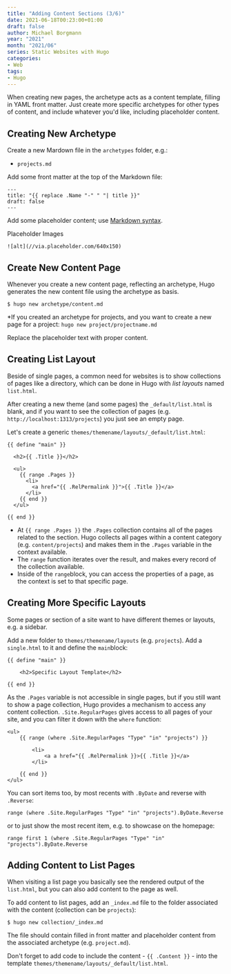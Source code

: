 ```yaml
---
title: "Adding Content Sections (3/6)"
date: 2021-06-18T00:23:00+01:00
draft: false
author: Michael Borgmann
year: "2021"
month: "2021/06"
series: Static Websites with Hugo
categories:
- Web
tags:
- Hugo
---
```


When creating new pages, the archetype acts as a content template, filling in YAML front matter. Just create more specific archetypes for other types of content, and include whatever you'd like, including placeholder content.

<!--more-->

## Creating New Archetype

Create a new Mardown file in the ``archetypes`` folder, e.g.:

* ``projects.md``

Add some front matter at the top of the Markdown file:

```
---
title: "{{ replace .Name "-" " "| title }}"
draft: false
---
```

Add some placeholder content; use [Markdown syntax](https://www.markdownguide.org/basic-syntax/).

Placeholder Images
```
![alt](//via.placeholder.com/640x150)
```

## Create New Content Page

Whenever you create a new content page, reflecting an archetype, Hugo generates the new content file using the archetype as basis.

```
$ hugo new archetype/content.md
```

*If you created an archetype for projects, and you want to create a new page for a project: ``hugo new project/projectname.md``

Replace the placeholder text with proper content.

## Creating List Layout

Beside of single pages, a common need for websites is to show collections of pages like a directory, which can be done in Hugo with *list layouts* named ``list.html``.

After creating a new theme (and some pages) the ``_default/list.html`` is blank, and if you want to see the collection of pages (e.g. ``http://localhost:1313/projects``) you just see an empty page.

Let's create a generic ``themes/themename/layouts/_default/list.html``:

```
{{ define "main" }}

  <h2>{{ .Title }}</h2>

  <ul>
    {{ range .Pages }}
      <li>
        <a href="{{ .RelPermalink }}">{{ .Title }}</a>
      </li>
    {{ end }}
  </ul>

{{ end }}
```

* At ``{{ range .Pages }}`` the ``.Pages`` collection contains all of the pages related to the section. Hugo collects all pages within a content category (e.g. ``content/projects``) and makes them in the ``.Pages`` variable in the context available.
* The ``range`` function iterates over the result, and makes every record of the collection available.
* Inside of the ``range``block, you can access the properties of a page, as the context is set to that specific page.

## Creating More Specific Layouts

Some pages or section of a site want to have different themes or layouts, e.g. a sidebar.

Add a new folder to ``themes/themename/layouts`` (e.g. ``projects``). Add a ``single.html`` to it and define the ``main``block:

```
{{ define "main" }}

	<h2>Specific Layout Template</h2>

{{ end }}
```

As the ``.Pages`` variable is not accessible in single pages, but if you still want to show a page collection, Hugo provides a mechanism to access any content collection. ``.Site.RegularPages`` gives access to all pages of your site, and you can filter it down with the ``where`` function:

```
<ul>
	{{ range (where .Site.RegularPages "Type" "in" "projects") }}

		<li>
			<a a href="{{ .RelPermalink }}>{{ .Title }}</a>
		</li>

	{{ end }}
</ul>
```

You can sort items too, by most recents with ``.ByDate`` and reverse with ``.Reverse``:

```
range (where .Site.RegularPages "Type" "in" "projects").ByDate.Reverse
```

or to just show the most recent item, e.g. to showcase on the homepage:

```
range first 1 (where .Site.RegularPages "Type" "in" "projects").ByDate.Reverse
```

## Adding Content to List Pages

When visiting a list page you basically see the rendered output of the ``list.html``, but you can also add content to the page as well.

To add content to list pages, add an ``_index.md`` file to the folder associated with the content (collection can be ``projects``):

```
$ hugo new collection/_index.md
```

The file should contain filled in front matter and placeholder content from the associated archetype (e.g. ``project.md``).

Don't forget to add code to include the content - ``{{ .Content }}`` - into the template ``themes/themename/layouts/_default/list.html``.
